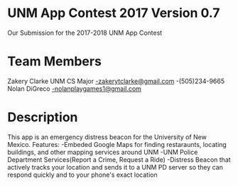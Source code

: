 # UNM App Contest 2017 Version 0.7
Our Submission for the 2017-2018 UNM App Contest
# Team Members
Zakery Clarke UNM CS Major
-zakerytclarke@gmail.com
-(505)234-9665
Nolan DiGreco
-nolanplaygames1@gmail.com
# Description
This app is an emergency distress beacon for the University of New Mexico. 
Features:
-Embeded Google Maps for finding restaraunts, locating buildings, and other mapping services around UNM
-UNM Police Department Services(Report a Crime, Request a Ride)
-Distress Beacon that actively tracks your location and sends it to a UNM PD server so they can respond quickly and to your phone's exact location
